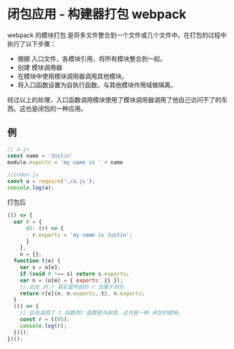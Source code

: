 # 闭包应用 - 构建器打包 webpack

webpack 的模块打包 是将多文件整合到一个文件或几个文件中。在打包的过程中执行了以下步骤：

- 根据 入口文件，各模块引用，将所有模块整合到一起。
- 创建 模块调用器
- 在模块中使用模块调用器调用其他模块。
- 将入口函数设置为自执行函数。与其他模块作用域做隔离。

经过以上的处理，入口函数调用模块使用了模块调用器调用了他自己访问不了的东西。这也是闭包的一种应用。

## 例

```JavaScript
// a.js
const name = 'Justin'
module.exports = 'my name is ' + name
```

```Javascript
//index.js
const a = require('./a.js');
console.log(a);
```

打包后

```JavaScript
(() => {
  var r = {
      85: (r) => {
        r.exports = 'my name is Justin';
      }
    },
    o = {};
  function t(e) {
    var s = o[e];
    if (void 0 !== s) return s.exports;
    var n = (o[e] = { exports: {} });
    // 此处 的 r 其实是外部的 r 也属于闭包
    return r[e](n, n.exports, t), n.exports;
  }
  (() => {
    // 此处调用了 t 函数而t 函数是外部值，这也是一种 闭包的使用。
    const r = t(85);
    console.log(r);
  })();
})();

```
